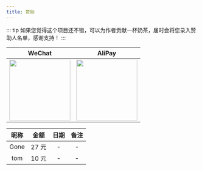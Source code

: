 ```yaml
---
title: 赞助
---
```


::: tip
如果您觉得这个项目还不错，可以为作者贡献一杯奶茶，届时会将您录入赞助人名单，感谢支持！
:::

|                                  WeChat                                   |                                   AliPay                                   |
| :-----------------------------------------------------------------------: | :------------------------------------------------------------------------: |
| <img style="width: 160px" src="https://www.techgrow.cn/img/pay_wx.png" /> | <img style="width: 160px" src="https://www.techgrow.cn/img/pay_zfb.png" /> |

| 昵称 | 金额  | 日期 | 备注 |
| :--: | :---: | :--: | :--: |
| Gone | 27 元 |  -   |  -   |
| tom  | 10 元 |  -   |  -   |
